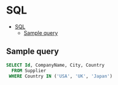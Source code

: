 # SQL

<!--ts-->
* [SQL](sql.md#sql)
   * [Sample query](sql.md#sample-query)

<!-- Added by: runner, at: Wed Jul 14 12:44:28 UTC 2021 -->

<!--te-->

## Sample query

```sql
SELECT Id, CompanyName, City, Country
  FROM Supplier
 WHERE Country IN ('USA', 'UK', 'Japan')
```
